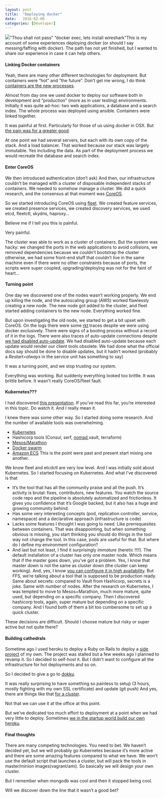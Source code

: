 ```yaml
---
layout:	post
title:	"Deploying docker"
date:	2016-02-06
categories: [Developer]
---
```


  ![](/img/1*iZmlaEIAEtXIzM75chqMlg.jpeg)“Thou shall not pass” “docker exec, lets install wireshark”This is my account of some experiences deploying docker (or should I say messing/faffing with docker). The path has not yet finished, but I wanted to share our experience in case it can help others.

#### Linking Docker containers

Yeah, there are many other different technologies for deployment. But containers were “hot” and “the future”. Don’t get me wrong, I do think [containers are the new processes](https://medium.com/@HasuraHQ/for-app-developers-an-introduction-to-kubernetes-and-containers-9e104336356d).

Almost from day one we used docker to deploy our software both in development and “production” (more as in user testing) environments. Initially it was quite ad-hoc: two web applications, a database and a search index. The whole process was deployed using ansible. Containers were linked together.

It was painful at first. Particularly for those of us using docker in OSX. But [the pain was for a greater good](http://12factor.net/dev-prod-parity).

At one point we had several servers, but each with its own copy of the stack. And a load balancer. That worked because our stack was largely immutable. Yes including the data. As part of the deployment process we would recreate the database and search index.

#### Enter CoreOS

We then introduced authentication (don’t ask) And then, our infrastructure couldn’t be managed with a cluster of disposable independent stacks of containers. We needed to somehow manage a cluster. We did a quick research, and the consensus at that moment was [CoreOS](https://coreos.com/).

So we started introducing CoreOS using [fleet](https://coreos.com/fleet/docs/latest/launching-containers-fleet.html). We created feature services, we created presence services, we created discovery services, we used etcd, fleetctl, skydns, haproxy…

Believe me if I tell you this is painful.

Very painful.

The cluster was able to work as a cluster of containers. But the system was hacky: we changed the ports in the web applications to avoid collisions, we removed dependencies because we couldn’t bootstrap the cluster otherwise, we had some front-end stuff that couldn’t live in the same machine even if there were no other constraints because of ports, the scripts were super coupled, upgrading/deploying was not for the faint of heart…

#### Turning point

One day we discovered one of the nodes wasn’t working properly. We end up killing the node, and the autoscaling group (AWS) worked flawlessly creating a new node. The new node got added to the cluster, and fleet started adding containers to the new node. Everything worked fine.

But upon investigating the old node, we started to get a bit upset with CoreOS. On the logs there were some [rkt](https://github.com/coreos/rkt/) traces despite we were using docker exclusively. There were signs of a booting process without a record of it in the logs. There were also traces of auto-update connections despite [we had disabled auto-update](https://coreos.com/os/docs/latest/update-strategies.html). We had disabled auto-update because each update would render our client tools obsolete. We had done what the official docs say should be done to disable updates, but it hadn’t worked (probably a *Restart=always* in the service unit has something to say)

It was a turning point, and we stop trusting our system.

Everything was working. But suddenly everything looked too brittle. It was brittle before. It wasn’t really CoreOS/fleet fault.

#### Kubernetes???

I had discovered [this presentation](https://www.oreilly.com/events/velocity/devops-web-performance-2015/sessions/41818/new-ways-to-deploy-and-manage-applications-at-scale). If you’ve read this far, you’re interested in this topic. Do watch it. And I really mean it.

I knew there was some other way. So I started doing some research. And the number of available tools was overwhelming.

* [Kubernetes](http://kubernetes.io/)
* Hashicorp tools (Consul, serf, [nomad](https://www.nomadproject.io/intro/vs/index.html),vault, terraform)
* [Mesos/Marathon](https://mesosphere.github.io/marathon/)
* [Docker swarm](https://docs.docker.com/swarm/)
* [Amazon ECS](https://aws.amazon.com/ecs/details/)
This is the point were past and present start mixing one another.

We know fleet and etcdctl are very low level. And I was initially sold about Kubernetes. So I started focusing on Kubernetes. And what I’ve discovered is that

* It’s the tool that has all the community praise and all the push. It’s activity is brutal: fixes, contributors, new features. You watch the source code repo and the pipeline is absolutely automatized and frictionless. It gives you confidence that it’s Google backed, but it also has a huge and growing community behind.
* Has some very interesting concepts (pod, replication controller, service, namespace) and a declarative approach (infrastructure is code)
* Lacks some features I thought I was going to need. Like prerrequesites between containers. That was disappointing, but when something obvious is missing, you start thinking you should do things in the tool way not change the tool. In this case, pods are useful for that. But where do I define my environment configuration?
* And last but not least, I find it surprisingly *immature* (heretic !!!!). The default installation of a cluster has only one master node. Which means that if the master goes down, you’ve got a problem. Yes, I know that master down is not the same as cluster down (the cluster can keep working). And, yes, I know [you can configure it in high availability](http://kubernetes.io/v1.1/docs/admin/high-availability.html). But FFS, we’re talking about a tool that is supposed to be production ready. Same about secrets: compared to Vault from Hashicorp, secrets is a joke. Same with number of nodes.
After the research on Kubernetes, I was tempted to move to Mesos+Marathon, much more mature, quite used, but depending on a specific company. Then I discovered hashicorp tools, again, super mature but depending on a specific company. And I found both of them a bit too cumbersome to set up a quick cluster.

These decisions are difficult. Should I choose mature but risky or super active but not quite there?

#### Building cathedrals

Sometime ago I used heroku to deploy a Ruby on Rails to deploy a [side project](https://www.whendoigo.co.uk/) of my own. The project was stalled but a few weeks ago I planned to revamp it. So I decided to self-host it. But I didn’t want to configure all the infrastructure for hot deployments and so on.

So I decided to give a go to [dokku](http://dokku.viewdocs.io/dokku/).

It was really surprising to have something so painless to setup (3 hours, mostly fighting with my own SSL certificate) and update (git push) And yes, there are things like that [for a cluster](http://deis.io/get-deis/).

Not that we can use it at the office at this point.

But we’ve dedicated too much effort to deployment at a point when we had very little to deploy. Sometimes [we in the startup world build our own heroku](https://medium.com/@gonfva/devops-is-so-2010-f9425d06261f#.4h672thsh).

#### Final thoughts

There are many competing technologies. You need to bet. We haven’t decided yet, but we will probably go Kubernetes because it’s more active and there are some amazing features compared to what we have. We won’t use the default script that launches a cluster, but will pack the tools in master/minion images(vagrant/ami). So basically we will design your own cluster.

But I remember when mongodb was cool and then it stopped being cool.

Will we discover down the line that it wasn’t a good bet?


